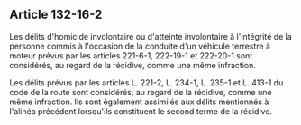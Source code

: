 Article 132-16-2
----
Les délits d'homicide involontaire ou d'atteinte involontaire à l'intégrité de
la personne commis à l'occasion de la conduite d'un véhicule terrestre à moteur
prévus par les articles 221-6-1, 222-19-1 et 222-20-1 sont considérés, au regard
de la récidive, comme une même infraction.

Les délits prévus par les articles L. 221-2, L. 234-1, L. 235-1 et L. 413-1 du
code de la route sont considérés, au regard de la récidive, comme une même
infraction. Ils sont également assimilés aux délits mentionnés à l'alinéa
précédent lorsqu'ils constituent le second terme de la récidive.
